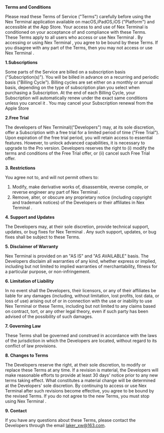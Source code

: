 **Terms and Conditions**

Please read these Terms of Service ("Terms") carefully before using the Nex Terminal application available on macOS,iPadOS,iOS ("Platform") and accessible at the App Store. Your access to and use of Nex Terminal is conditioned on your acceptance of and compliance with these Terms. These Terms apply to all users who access or use Nex Terminal . By accessing or using Nex Terminal , you agree to be bound by these Terms. If you disagree with any part of the Terms, then you may not access or use Nex Terminal .

**1.Subscriptions**

Some parts of the Service are billed on a subscription basis ("Subscription(s)"). You will be billed in advance on a recurring and periodic basis ("Billing Cycle"). Billing cycles are set either on a monthly or annual basis, depending on the type of subscription plan you select when purchasing a Subscription.
At the end of each Billing Cycle, your Subscription will automatically renew under the exact same conditions unless you cancel it . You may cancel your Subscription renewal from the Apple Store

**2.Free Trial**

The developers of Nex Terminal(("Developers") may, at its sole discretion, offer a Subscription with a free trial for a limited period of time ("Free Trial").
Upon expiration of the free trial period, you will retain access to essential features. However, to unlock advanced capabilities, it is necessary to upgrade to the Pro version. Developers reserves the right to (i) modify the terms and conditions of the Free Trial offer, or (ii) cancel such Free Trial offer.

**3. Restrictions**

You agree not to, and will not permit others to:
1. Modify, make derivative works of, disassemble, reverse compile, or reverse engineer any part of Nex Terminal .
2. Remove, alter, or obscure any proprietary notice (including copyright and trademark notices) of the Developers or their affiliates in Nex Terminal .

**4. Support and Updates**

The Developers may, at their sole discretion, provide technical support, updates, or bug fixes for Nex Terminal . Any such support, updates, or bug fixes shall be subject to these Terms.

**5. Disclaimer of Warranty**

Nex Terminal  is provided on an "AS IS" and "AS AVAILABLE" basis. The Developers disclaim all warranties of any kind, whether express or implied, including but not limited to implied warranties of merchantability, fitness for a particular purpose, or non-infringement.

**6. Limitation of Liability**

In no event shall the Developers, their licensors, or any of their affiliates be liable for any damages (including, without limitation, lost profits, lost data, or loss of use) arising out of or in connection with the use or inability to use Nex Terminal  or these Terms, including but not limited to any claims based on contract, tort, or any other legal theory, even if such party has been advised of the possibility of such damages.

**7. Governing Law**

These Terms shall be governed and construed in accordance with the laws of the jurisdiction in which the Developers are located, without regard to its conflict of law provisions.

**8. Changes to Terms**

The Developers reserve the right, at their sole discretion, to modify or replace these Terms at any time. If a revision is material, the Developers will make reasonable efforts to provide at least 30 days' notice prior to any new terms taking effect. What constitutes a material change will be determined at the Developers' sole discretion.
By continuing to access or use Nex Terminal  after such revisions become effective, you agree to be bound by the revised Terms. If you do not agree to the new Terms, you must stop using Nex Terminal .

**9. Contact**

If you have any questions about these Terms, please contact the Developers through the email laker_xw@163.com.
